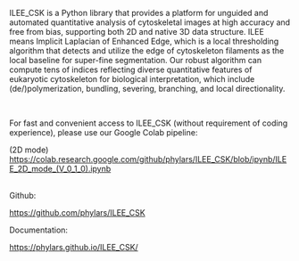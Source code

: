 ILEE_CSK is a Python library that provides a platform for unguided and automated quantitative analysis of cytoskeletal images at high accuracy and free from bias, supporting both 2D and native 3D data structure. ILEE means Implicit Laplacian of Enhanced Edge, which is a local thresholding algorithm that detects and utilize the edge of cytoskeleton filaments as the local baseline for super-fine segmentation. Our robust algorithm can compute tens of indices reflecting diverse quantitative features of eukaryotic cytoskeleton for biological interpretation, which include (de/)polymerization, bundling, severing, branching, and local directionality. 

<br/>

For fast and convenient access to ILEE_CSK (without requirement of coding experience), please use our Google Colab pipeline:

(2D mode) https://colab.research.google.com/github/phylars/ILEE_CSK/blob/ipynb/ILEE_2D_mode_(V_0_1_0).ipynb

<br/>
Github:

https://github.com/phylars/ILEE_CSK

Documentation:

https://phylars.github.io/ILEE_CSK/

